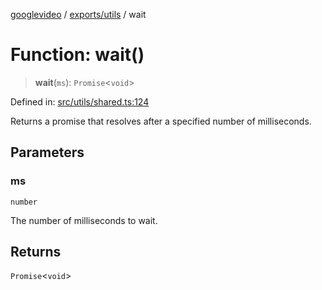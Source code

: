 [googlevideo](../../../README.md) / [exports/utils](../README.md) / wait

# Function: wait()

> **wait**(`ms`): `Promise`\<`void`\>

Defined in: [src/utils/shared.ts:124](https://github.com/LuanRT/googlevideo/blob/dbf946453f309f019ca5c8a163ede31e16e7831d/src/utils/shared.ts#L124)

Returns a promise that resolves after a specified number of milliseconds.

## Parameters

### ms

`number`

The number of milliseconds to wait.

## Returns

`Promise`\<`void`\>

